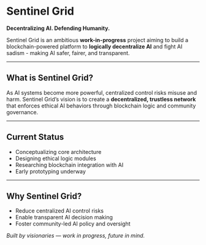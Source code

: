 # Sentinel Grid

**Decentralizing AI. Defending Humanity.**

Sentinel Grid is an ambitious **work-in-progress** project aiming to build a blockchain-powered platform to **logically decentralize AI** and fight AI sadism - making AI safer, fairer, and transparent.

---

## What is Sentinel Grid?

As AI systems become more powerful, centralized control risks misuse and harm. Sentinel Grid’s vision is to create a **decentralized, trustless network** that enforces ethical AI behaviors through blockchain logic and community governance.

---

## Current Status

- Conceptualizing core architecture  
- Designing ethical logic modules  
- Researching blockchain integration with AI  
- Early prototyping underway

---

## Why Sentinel Grid?

- Reduce centralized AI control risks  
- Enable transparent AI decision making  
- Foster community-led AI policy and oversight

*Built by visionaries — work in progress, future in mind.*
